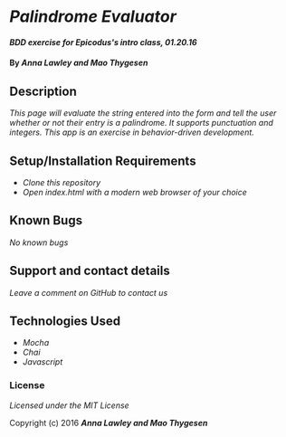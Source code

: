 # _Palindrome Evaluator_

#### _BDD exercise for Epicodus's intro class, 01.20.16_

#### By _**Anna Lawley and Mao Thygesen**_

## Description

_This page will evaluate the string entered into the form and tell the user whether or not their entry is a palindrome. It supports punctuation and integers. This app is an exercise in behavior-driven development._

## Setup/Installation Requirements

* _Clone this repository_
* _Open index.html with a modern web browser of your choice_

## Known Bugs

_No known bugs_

## Support and contact details

_Leave a comment on GitHub to contact us_

## Technologies Used

* _Mocha_
* _Chai_
* _Javascript_

### License

*Licensed under the MIT License*

Copyright (c) 2016 **_Anna Lawley and Mao Thygesen_**
